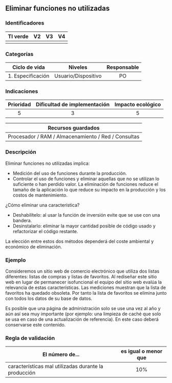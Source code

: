 ## Eliminar funciones no utilizadas

 ### Identificadores

 | TI verde | V2 | V3 | V4 |
 | :-----: | :-: | :-: | :-: |
 | | | | |

 ### Categorías

 | Ciclo de vida | Niveles | Responsable |
 | :----------------------: | :---------: | :---------: |
 | 1. Especificación | Usuario/Dispositivo | PO |

 ### Indicaciones

 | Prioridad | Dificultad de implementación | Impacto ecológico |
 | :------: | :----------------------: | :-----------------------: |
 | 5 | 3 | 5 |

 | Recursos guardados |
 | :-------------------------------------------: |
 | Procesador / RAM / Almacenamiento / Red / Consultas |

 ### Descripción

 Eliminar funciones no utilizadas implica:

 - Medición del uso de funciones durante la producción.
 - Controlar el uso de funciones y eliminar aquellas que no se utilizan lo suficiente o han perdido valor.
La eliminación de funciones reduce el tamaño de la aplicación lo que reduce su impacto en la producción y los costos de mantenimiento.

 ¿Cómo eliminar una característica?

 - Deshabilítelo: al usar la función de inversión evite que se use con una bandera.
 - Desinstalarlo: eliminar la mayor cantidad posible de código usado y refactorizar el código restante.

La elección entre estos dos métodos dependerá del coste ambiental y económico de eliminación.

 ### Ejemplo

 Consideremos un sitio web de comercio electrónico que utiliza dos listas diferentes: listas de compras y listas de favoritos. Al rediseñar este sitio web en lugar de permanecer isofuncional el equipo del sitio web evalúa la relevancia de estas características. Las mediciones muestran que la lista de favoritos ha quedado obsoleta. Por tanto la lista de favoritos se elimina junto con todos los datos de su base de datos.

 Es posible que una página de administración solo se use una vez al año y aún así sea muy importante (por ejemplo: una limpieza de caché que solo se usa en caso de una actualización de referencia). En este caso deberá conservarse este contenido.

 ### Regla de validación

 | El número de... | es igual o menor que |
 | -------------------------------------- | :----------------------: |
 | características mal utilizadas durante la producción | 10% |
